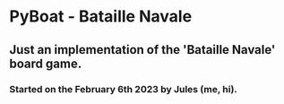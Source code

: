 # PyBoat - Bataille Navale

## Just an implementation of the 'Bataille Navale' board game.
### Started on the February 6th 2023 by Jules (me, hi).